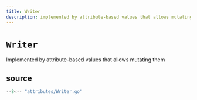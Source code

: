 ```yaml
---
title: Writer
description: implemented by attribute-based values that allows mutating them
---
```


# `Writer`

Implemented by attribute-based values that allows mutating them

## source

```go
--8<-- "attributes/Writer.go"
```
